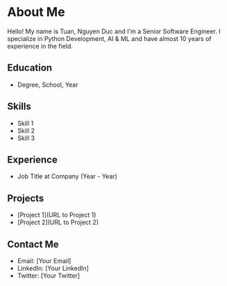 # About Me

Hello! My name is Tuan, Nguyen Duc and I'm a Senior Software Engineer. I specialize in Python Development, AI & ML and have almost 10 years of experience in the field.

## Education

- Degree, School, Year

## Skills

- Skill 1
- Skill 2
- Skill 3

## Experience

- Job Title at Company (Year - Year)

## Projects

- [Project 1](URL to Project 1)
- [Project 2](URL to Project 2)

## Contact Me

- Email: [Your Email]
- LinkedIn: [Your LinkedIn]
- Twitter: [Your Twitter]
